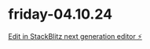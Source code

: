 # friday-04.10.24

[Edit in StackBlitz next generation editor ⚡️](https://stackblitz.com/~/github.com/CC3636-IV/friday-04.10.24)